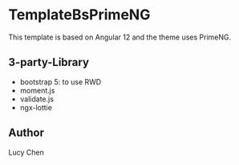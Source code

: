 # TemplateBsPrimeNG

This template is based on Angular 12 and the theme uses PrimeNG.

## 3-party-Library
- bootstrap 5: to use RWD
- moment.js
- validate.js
- ngx-lottie

## Author
Lucy Chen
